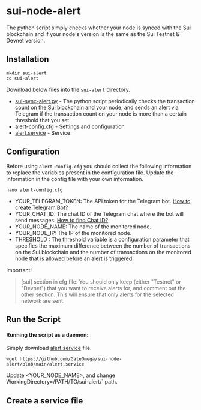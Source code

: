 # sui-node-alert
The python script simply checks whether your node is synced with the Sui blockchain and if your node's version is the same as the Sui Testnet &amp; Devnet version. 

## Installation
```
mkdir sui-alert
cd sui-alert
```
Download below files into the `sui-alert` directory.
* [sui-sync-alert.py](https://github.com/GateOmega/sui-node-alert/blob/main/sui-sync-alert.py) - The python script periodically checks the transaction count on the Sui blockchain and your node, and sends an alert via Telegram if the transaction count on your node is more than a certain threshold that you set.
* [alert-config.cfg](https://github.com/GateOmega/sui-node-alert/blob/main/alert-config.cfg) - Settings and configuration
* [alert.service](https://github.com/GateOmega/sui-node-alert/blob/main/alert.service) - Service


## Configuration
Before using `alert-config.cfg` you should collect the following information to replace the variables present in the configuration file. Update the information in the config file with your own information. 
```
nano alert-config.cfg
```

* YOUR_TELEGRAM_TOKEN: The API token for the Telegram bot. [How to create Telegram Bot?](https://github.com/GateOmega/sui-node-alert/blob/main/telegram.md)
* YOUR_CHAT_ID: The chat ID of the Telegram chat where the bot will send messages. [How to find Chat ID?](https://github.com/GateOmega/sui-node-alert/blob/main/telegram.md)
* YOUR_NODE_NAME: The name of the monitored node.
* YOUR_NODE_IP: The IP of the monitored node. 
* THRESHOLD : The threshold variable is a configuration parameter that specifies the maximum difference between the number of transactions on the Sui blockchain and the number of transactions on the monitored node that is allowed before an alert is triggered.


Important! 
> [sui] section in cfg file: You should only keep (either "Testnet" or "Devnet") that you want to receive alerts for, and comment out the other section. This will ensure that only alerts for the selected network are sent.

## Run the Script

#### Running the script as a daemon:

Simply download [alert.service](https://github.com/GateOmega/sui-node-alert/blob/main/alert.service) file.
```
wget https://github.com/GateOmega/sui-node-alert/blob/main/alert.service
```
Update <YOUR_NODE_NAME>, <USER> and change WorkingDirectory=/PATH/TO/sui-alert/`  path. 




## Create a service file


